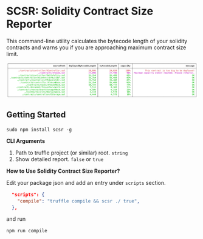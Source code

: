 # SCSR: Solidity Contract Size Reporter

This command-line utility calculates the bytecode length
of your solidity contracts and warns you if you are
approaching maximum contract size limit.

![Solidity Contract Size Reporter](images/scsr.png)

## Getting Started

```npm
sudo npm install scsr -g
```

**CLI Arguments**

1. Path to truffle project (or similar) root. `string`
2. Show detailed report. `false` or `true`

**How to Use Solidity Contract Size Reporter?**

Edit your package json and add an entry under `scripts` section.

```json
  "scripts": {
    "compile": "truffle compile && scsr ./ true",
  },
```

and run

```npm
npm run compile
```
